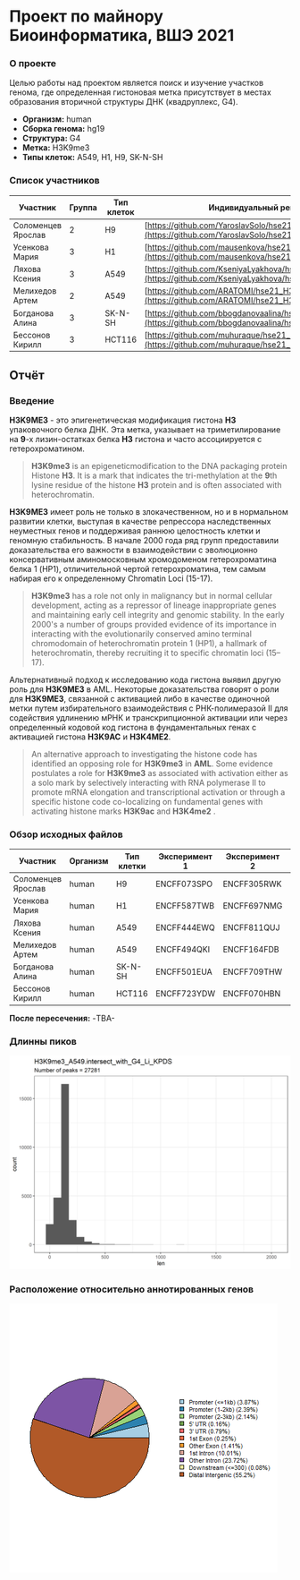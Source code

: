 # Проект по майнору Биоинформатика, ВШЭ 2021

### О проекте

Целью работы над проектом является поиск и изучение участков генома, где определенная гистоновая метка присутствует в местах образования вторичной структуры ДНК (квадруплекс, G4).


* **Организм:** human
* **Сборка генома:** hg19
* **Структура:** G4
* **Метка:** H3K9me3
* **Типы клеток:** A549, H1, H9, SK-N-SH


### Список участников

| Участник | Группа | Тип клеток | Индивидуальный репозиторий |
|--|--|--|--|
| Соломенцев Ярослав | 2 | H9 | [https://github.com/YaroslavSolo/hse21_H3K9me3_G4_human](https://github.com/YaroslavSolo/hse21_H3K9me3_G4_human) |
| Усенкова Мария | 3 | H1 | [https://github.com/mausenkova/hse21_H3K9me3_G4_human](https://github.com/mausenkova/hse21_H3K9me3_G4_human) |
| Ляхова Ксения | 3 | А549 | [https://github.com/KseniyaLyakhova/hse21_H3K9me3_G4_human](https://github.com/KseniyaLyakhova/hse21_H3K9me3_G4_human) |
| Мелихедов Артем | 2 | А549 | [https://github.com/ARATOMI/hse21_H3K9me3_G4_human](https://github.com/ARATOMI/hse21_H3K9me3_G4_human) |
| Богданова Алина | 3 | SK-N-SH | [https://github.com/bbogdanovaalina/hse21_H3K9me3_G4_human](https://github.com/bbogdanovaalina/hse21_H3K9me3_G4_human) |
| Бессонов Кирилл | 3 | HCT116 | [https://github.com/muhuraque/hse21_H3K9me3_G4_human](https://github.com/muhuraque/hse21_H3K9me3_G4_human) |


## Отчёт

### Введение

**H3K9ME3** - это эпигенетическая модификация гистона **H3** упаковочного белка ДНК. Эта метка, указывает на триметилирование на **9**-х лизин-остатках белка **H3** гистона и часто ассоциируется с гетерохроматином.

> **H3K9me3** is an epigeneticmodification to the DNA packaging protein Histone **H3**. It is a mark that indicates the tri-methylation at the **9**th lysine residue of the histone **H3** protein and is often associated with heterochromatin.

**H3K9ME3** имеет роль не только в злокачественном, но и в нормальном развитии клетки, выступая в качестве репрессора наследственных неуместных генов и поддерживая раннюю целостность клетки и геномную стабильность. В начале 2000 года ряд групп предоставили доказательства его важности в взаимодействии с эволюционно консервативным аминомосковным хромодоменом гетерохроматина белка 1 (HP1), отличительной чертой гетерохроматина, тем самым набирая его к определенному Chromatin Loci (15-17).

> **H3K9me3** has a role not only in malignancy but in normal cellular development, acting as a repressor of lineage inappropriate genes and maintaining early cell integrity and genomic stability. In the early 2000's a number of groups provided evidence of its importance in interacting with the evolutionarily conserved amino terminal chromodomain of heterochromatin protein 1 (HP1), a hallmark of heterochromatin, thereby recruiting it to specific chromatin loci (15–17).

Альтернативный подход к исследованию кода гистона выявил другую роль для **H3K9ME3** в AML. Некоторые доказательства говорят о роли для **H3K9ME3**, связанной с активацией либо в качестве одиночной метки путем избирательного взаимодействия с РНК-полимеразой II для содействия удлинению мРНК и транскрипционной активации или через определенный кодовой код гистона в фундаментальных генах с активацией гистона **H3K9AC** и **H3K4ME2**.
 
> An alternative approach to investigating the histone code has identified an opposing role for **H3K9me3** in **AML**. Some evidence postulates a role for **H3K9me3** as associated with activation either as a solo mark by selectively interacting with RNA polymerase II to promote mRNA elongation and transcriptional activation or through a specific histone code co-localizing on fundamental genes with activating histone marks **H3K9ac** and **H3K4me2** .


### Обзор исходных файлов

| Участник | Организм | Тип клетки | Эксперимент 1 | Эксперимент 2 | Число пиков |
|--|--|--|--|--|--|
| Соломенцев Ярослав | human | H9 | ENCFF073SPO | ENCFF305RWK |  |
| Усенкова Мария | human | H1 | ENCFF587TWB | ENCFF697NMG |  |
| Ляхова Ксения | human | А549 | ENCFF444EWQ | ENCFF811QUJ |  |
| Мелихедов Артем | human | А549 | ENCFF494QKI | ENCFF164FDB | 27281 |
| Богданова Алина | human | SK-N-SH | ENCFF501EUA | ENCFF709THW |  |
| Бессонов Кирилл | human | HCT116 | ENCFF723YDW | ENCFF070HBN |  |

**После пересечения:** -TBA-

### Длинны пиков

![len_hist.H3K9me3_A549.intersect_with_G4_Li_KPDS.png](https://github.com/ARATOMI/hse21_H3K9me3_G4_human/raw/main/images/len_hist.H3K9me3_A549.intersect_with_G4_Li_KPDS.png)

### Расположение относительно аннотированных генов

![chip_seeker.H3K9me3_A549.intersect_with_G4_Li_KPDS.plotAnnoPie.png](https://github.com/ARATOMI/hse21_H3K9me3_G4_human/raw/main/images/chip_seeker.H3K9me3_A549.intersect_with_G4_Li_KPDS.plotAnnoPie.png)
